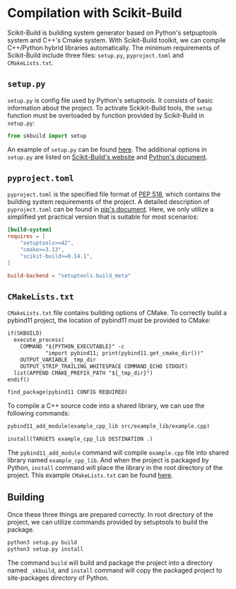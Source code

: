 # Compilation with Scikit-Build
Scikit-Build is building system generator based on Python's setpuptools system and C++'s Cmake system. With Scikit-Build toolkit, we can compile C++/Python hybrid libraries automatically. The minimum requirements of Scikit-Build include three files: `setup.py`, `pyproject.toml` and `CMakeLists.txt`.

## `setup.py`
`setup.py` is config file used by Python's setuptools. It consists of basic information about the project. To activate Sckikit-Build tools, the `setup` function must be overloaded by function provided by Scikit-Build in `setup.py`:
```python
from skbuild import setup
```
An example of `setup.py` can be found [here](https://github.com/yaozhenghangma/hybrid_programming/blob/main/setup.py). The additional options in `setup.py` are listed on [Scikit-Build's website](https://scikit-build.readthedocs.io/en/latest/usage.html#setup-options) and [Python's document](https://docs.python.org/3/distutils/setupscript.html).

## `pyproject.toml`
`pyproject.toml` is the specified file format of [PEP 518](https://peps.python.org/pep-0518/), which contains the building system requirements of the project. A detailed description of `pyproject.toml` can be found in [pip's document](https://pip.pypa.io/en/stable/reference/build-system/pyproject-toml/). Here, we only utilize a simplified yet practical version that is suitable for most scenarios:
```toml
[build-system]
requires = [
    "setuptools>=42",
    "cmake>=3.13",
    "scikit-build>=0.14.1",
]

build-backend = "setuptools.build_meta"
```

## `CMakeLists.txt`
`CMakeLists.txt` file contains building options of CMake. To correctly build a pybind11 project, the location of pybind11 must be provided to CMake:
```txt
if(SKBUILD)
  execute_process(
    COMMAND "${PYTHON_EXECUTABLE}" -c
            "import pybind11; print(pybind11.get_cmake_dir())"
    OUTPUT_VARIABLE _tmp_dir
    OUTPUT_STRIP_TRAILING_WHITESPACE COMMAND_ECHO STDOUT)
  list(APPEND CMAKE_PREFIX_PATH "${_tmp_dir}")
endif()

find_package(pybind11 CONFIG REQUIRED)
```
To compile a C++ source code into a shared library, we can use the following commands:
```txt
pybind11_add_module(example_cpp_lib src/example_lib/example.cpp)

install(TARGETS example_cpp_lib DESTINATION .)
```
The `pybind11_add_module` command will compile `example.cpp` file into shared library named `example_cpp_lib`. And when the project is packaged by Python, `install` command will place the library in the root directory of the project.
This example `CMakeLists.txt` can be found [here](https://github.com/yaozhenghangma/hybrid_programming/blob/main/CMakeLists.txt).

## Building
Once these three things are prepared correctly. In root directory of the project, we can utilize commands provided by setuptools to build the package.
```bash
python3 setup.py build
python3 setup.py install
```
The command `build` will build and package the project into a directory named `_skbuild`, and `install` command will copy the packaged project to site-packages directory of Python.
